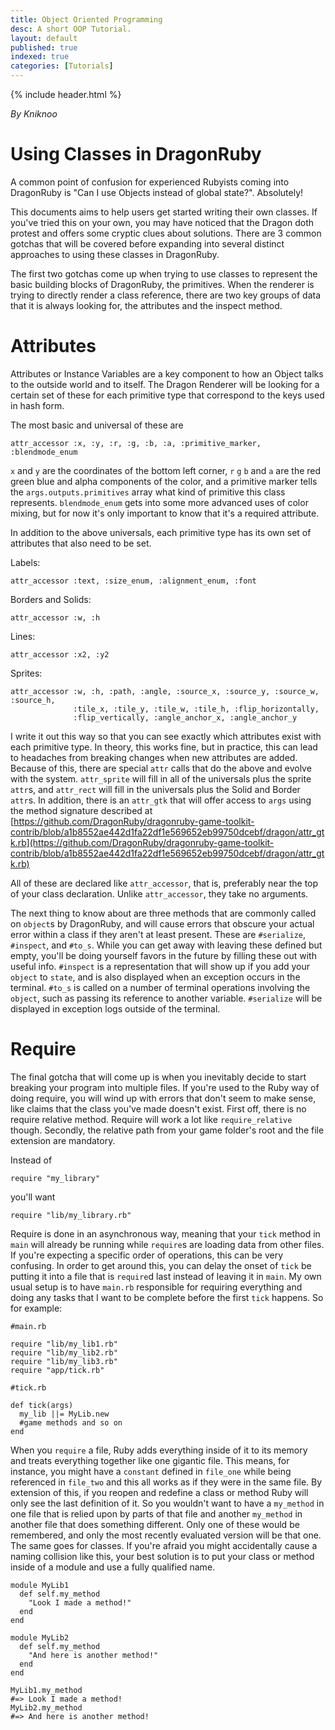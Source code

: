 ```yaml
---
title: Object Oriented Programming
desc: A short OOP Tutorial.
layout: default
published: true
indexed: true
categories: [Tutorials]
---
```


{% include header.html %}

_By Kniknoo_

# Using Classes in DragonRuby

A common point of confusion for experienced Rubyists coming into DragonRuby is
"Can I use Objects instead of global state?". Absolutely!

This documents aims to help users get started writing their own classes. If
you've tried this on your own, you may have noticed that the Dragon doth protest
and offers some cryptic clues about solutions. There are 3 common gotchas that
will be covered before expanding into several distinct approaches to using these
classes in DragonRuby.

The first two gotchas come up when trying to use classes to represent the basic
building blocks of DragonRuby, the primitives. When the renderer is trying to
directly render a class reference, there are two key groups of data that it is
always looking for, the attributes and the inspect method.

# Attributes

Attributes or Instance Variables are a key component to how an Object talks to
the outside world and to itself. The Dragon Renderer will be looking for a
certain set of these for each primitive type that correspond to the keys used in
hash form.

The most basic and universal of these are

```
attr_accessor :x, :y, :r, :g, :b, :a, :primitive_marker, :blendmode_enum
```

`x` and `y` are the coordinates of the bottom left corner, `r` `g` `b` and `a` are the
red green blue and alpha components of the color, and a primitive marker tells
the `args.outputs.primitives` array what kind of primitive this class represents.
`blendmode_enum` gets into some more advanced uses of color mixing, but for now
it's only important to know that it's a required attribute.

In addition to the above universals, each primitive type has its own set of
attributes that also need to be set.

Labels:
```
attr_accessor :text, :size_enum, :alignment_enum, :font
```

Borders and Solids:
```
attr_accessor :w, :h
```

Lines:
```
attr_accessor :x2, :y2
```

Sprites:
```
attr_accessor :w, :h, :path, :angle, :source_x, :source_y, :source_w, :source_h,
              :tile_x, :tile_y, :tile_w, :tile_h, :flip_horizontally,
              :flip_vertically, :angle_anchor_x, :angle_anchor_y
```

I write it out this way so that you can see exactly which attributes exist with
each primitive type. In theory, this works fine, but in practice, this can lead
to headaches from breaking changes when new attributes are added. Because of
this, there are special `attr` calls that do the above and evolve with the system.
`attr_sprite` will fill in all of the universals plus the sprite `attr`s, and
`attr_rect` will fill in the universals plus the Solid and Border `attr`s. In
addition, there is an `attr_gtk` that will offer access to `args` using the
method signature described at [https://github.com/DragonRuby/dragonruby-game-toolkit-contrib/blob/a1b8552ae442d1fa22df1e569652eb99750dcebf/dragon/attr_gtk.rb](https://github.com/DragonRuby/dragonruby-game-toolkit-contrib/blob/a1b8552ae442d1fa22df1e569652eb99750dcebf/dragon/attr_gtk.rb)

All of these are declared like `attr_accessor`, that is, preferably near the top
of your class declaration. Unlike `attr_accessor`, they take no arguments.

The next thing to know about are three methods that are commonly called on
`object`s by DragonRuby, and will cause errors that obscure your actual error
within a class if they aren't at least present. These are `#serialize`, `#inspect`,
and `#to_s`. While you can get away with leaving these defined but empty, you'll
be doing yourself favors in the future by filling these out with useful info.
`#inspect` is a representation that will show up if you add your `object` to `state`,
and is also displayed when an exception occurs in the terminal. `#to_s` is called
on a number of terminal operations involving the `object`, such as passing its
reference to another variable. `#serialize` will be displayed in exception logs
outside of the terminal.

# Require

The final gotcha that will come up is when you inevitably decide to start
breaking your program into multiple files. If you're used to the Ruby way of
doing require, you will wind up with errors that don't seem to make sense, like
claims that the class you've made doesn't exist. First off, there is no require
relative method. Require will work a lot like `require_relative` though. Secondly,
the relative path from your game folder's root and the file extension are
mandatory.

Instead of

`require "my_library"`

you'll want

`require "lib/my_library.rb"`

Require is done in an asynchronous way, meaning that your `tick` method in `main`
will already be running while `require`s are loading data from other files. If
you're expecting a specific order of operations, this can be very confusing. In
order to get around this, you can delay the onset of `tick` be putting it into
a file that is `require`d last instead of leaving it in `main`. My own usual setup
is to have `main.rb` responsible for requiring everything and doing any tasks that
I want to be complete before the first `tick` happens. So for example:

```
#main.rb

require "lib/my_lib1.rb"
require "lib/my_lib2.rb"
require "lib/my_lib3.rb"
require "app/tick.rb"
```
```
#tick.rb

def tick(args)
  my_lib ||= MyLib.new
  #game methods and so on
end
```

When you `require` a file, Ruby adds everything inside of it to its memory and
treats everything together like one gigantic file. This means, for instance,
you might have a `constant` defined in `file_one` while being referenced in `file_two`
and this all works as if they were in the same file. By extension of this, if
you reopen and redefine a class or method Ruby will only see the last definition
of it. So you wouldn't want to have a `my_method` in one file that is relied upon
by parts of that file and another `my_method` in another file that does something
different. Only one of these would be remembered, and only the most recently
evaluated version will be that one. The same goes for classes. If you're afraid
you might accidentally cause a naming collision like this, your best solution
is to put your class or method inside of a module and use a fully qualified
name.

```
module MyLib1
  def self.my_method
    "Look I made a method!"
  end
end
```
```
module MyLib2
  def self.my_method
    "And here is another method!"
  end
end
```
```
MyLib1.my_method
#=> Look I made a method!
MyLib2.my_method
#=> And here is another method!
```
